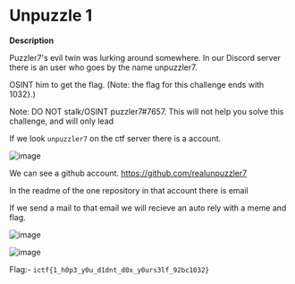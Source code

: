 # Unpuzzle 1

**Description**

Puzzler7's evil twin was lurking around somewhere. In our Discord server there is an user who goes by the name unpuzzler7. 

OSINT him to get the flag. (Note: the flag for this challenge ends with 1032}.)

Note: DO NOT stalk/OSINT puzzler7#7657. This will not help you solve this challenge, and will only lead

If we look ``unpuzzler7`` on the ctf server there is a account.

![image](https://user-images.githubusercontent.com/73250884/127370888-09a3d464-7402-4fcd-98d6-8bf659cc2a39.png)

We can see a github account. https://github.com/realunpuzzler7

In the readme of the one repository in that account there is email

If we send a mail to that email we will recieve an auto rely with a meme and flag.

![image](https://user-images.githubusercontent.com/73250884/127370192-c27701d9-faed-4eb9-936a-5ede1ad42647.png)

![image](https://user-images.githubusercontent.com/73250884/127370225-104afbe4-bb10-4ec2-b035-80e2767992f0.png)

Flag:- ``ictf{1_h0p3_y0u_d1dnt_d0x_y0urs3lf_92bc1032}``
